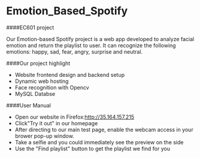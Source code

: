 # Emotion_Based_Spotify

####EC601 project

Our Emotion-based Spotify project is a web app developed to analyze facial emotion and return the playlist to user. 
It can recognize the following emotions: happy, sad, fear, angry, surprise and neutral.

####Our project highlight

* Website frontend design and backend setup
* Dynamic web hosting
* Face recognition with Opencv
* MySQL Databse

####User Manual

* Open our website in Firefox:http://35.164.157.215
* Click"Try it out" in our homepage
* After directing to our main test page, enable the webcam access in your brower pop-up window.
* Take a selfie and you could immediately see the preview on the side
* Use the "Find playlist" button to get the playlist we find for you






